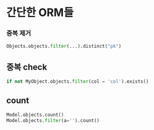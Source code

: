 # 간단한 ORM들



### 중복 제거

```python
Objects.objects.filter(...).distinct("pk")
```



## 중복 check

```python
if not MyObject.objects.filter(col = 'col').exists()
```



## count

```python
Model.objects.count()
Model.objects.filter(a='').count()
```

